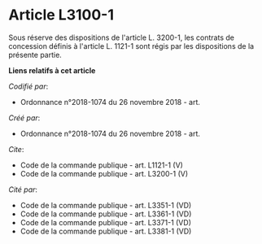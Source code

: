 # Article L3100-1

Sous réserve des dispositions de l'article L. 3200-1, les contrats de concession définis à l'article L. 1121-1 sont régis par
les dispositions de la présente partie.

**Liens relatifs à cet article**

_Codifié par_:

  - Ordonnance n°2018-1074 du 26 novembre 2018 - art.

_Créé par_:

  - Ordonnance n°2018-1074 du 26 novembre 2018 - art.

_Cite_:

  - Code de la commande publique - art. L1121-1 (V)
  - Code de la commande publique - art. L3200-1 (V)

_Cité par_:

  - Code de la commande publique - art. L3351-1 (VD)
  - Code de la commande publique - art. L3361-1 (VD)
  - Code de la commande publique - art. L3371-1 (VD)
  - Code de la commande publique - art. L3381-1 (VD)
